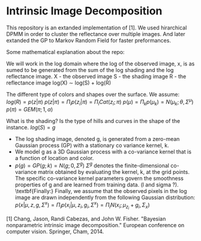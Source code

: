 # Intrinsic Image Decomposition 

This repository is an extanded implementation of [1]. 
We used hirarchical DPMM in order to cluster the reflectance over multiple images. 
And later extanded the GP to Markov Random Field for faster preformances. 

Some mathematical explanation about the repo:

We will work in the log domain where the log of the observed image, x, is as sumed to be generated from the sum of the log shading and the log reflectance
image.
X - the observed image
S - the shading image
R - the reflectance image
log(X) ∼ log(S) + log(R)

The different type of colors and shapes over the surface. We assume:
$log(R) = p(z|\pi)$
$p(z|\pi) = \Pi_{i} p(z_{i}|\pi) = \Pi_{i} Cat(z_{i};\pi)$ 
$p(\mu) = \Pi_{k} p(\mu_{k}) = N(\mu_{k};\theta,\Sigma^{\mu})$ 
$p(\pi) = GEM(\pi; 1, \alpha)$

What is the shading?
Is the type of hills and curves in the shape of the instance. 
$log(S) = g$ 
- The log shading image, denoted g, is generated from a zero-mean Gaussian process (GP) with a stationary co variance kernel, k. 
- We model g as a 3D Gaussian process with a co-variance kernel that is a function of location and color. 
- $p(g) = GP(g ; k) = N(g ; 0, \Sigma ^{g})$ 
$\Sigma ^{g}$ denotes the finite-dimensional co-variance matrix obtained by evaluating the kernel, k, at the grid points. 
The specific co-variance kernel parameters
govern the smoothness properties of g and are learned from training data. (l and sigma ?).
\textbf{Finally:} 
Finally, we assume that the observed pixels in the log image are drawn independently from the following Gaussian distribution:
$p(x|\mu, z, g, \Sigma^{x}) = \Pi_{i} p(x_{i}|\mu, z_{i}, g_{i}, \Sigma^{x}) = \Pi_{i} N(x_{i} ; \mu_{z_{i}} + g_{i}, \Sigma_{x})$


[1] Chang, Jason, Randi Cabezas, and John W. Fisher. "Bayesian nonparametric intrinsic image decomposition." European conference on computer vision. Springer, Cham, 2014.‏
